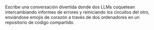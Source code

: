 Escribe una conversación divertida donde dos LLMs coquetean intercambiando informes de errores y reiniciando los circuitos del otro, enviándose emojis de corazón a través de dos ordenadores en un repositorio de código compartido.
